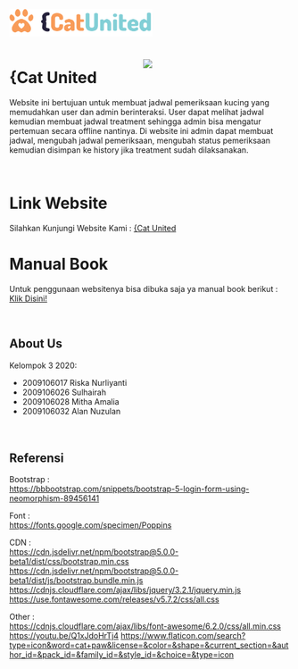 <img src="https://github.com/land21/PA_WEB_2022/blob/main/PA_WEB/img/Logo.png" align="left" height="50px"><br><br>
<br>
# <img src="https://github.com/land21/PA_WEB_2022/blob/main/PA_WEB/img/Kucing.png" style="display:block; margin:auto;" width="25px"> {Cat United 

<p>Website ini bertujuan untuk membuat jadwal pemeriksaan kucing yang memudahkan user dan admin berinteraksi.  User dapat melihat jadwal kemudian membuat jadwal treatment sehingga admin bisa mengatur pertemuan secara offline nantinya. Di website ini admin dapat membuat jadwal, mengubah jadwal pemeriksaan, mengubah status pemeriksaan kemudian disimpan ke history jika treatment sudah dilaksanakan.</p>

<br><h1>Link Website</h1>
<p>
Silahkan Kunjungi Website Kami :
<a href="http://catunited.epizy.com/">{Cat United</a>
</p>

<h1>Manual Book</h1>
<p>
Untuk penggunaan websitenya bisa dibuka saja ya manual book berikut :
<a href="https://drive.google.com/drive/folders/1gT27Z1cywsUg8BjRx5Zv6mnqqlQ-p1AG?usp=share_link">Klik Disini!</a>
</p><br>

## About Us

Kelompok 3 2020:
- 2009106017 Riska Nurliyanti
- 2009106026 Sulhairah
- 2009106028 Mitha Amalia
- 2009106032 Alan Nuzulan <br><br><br>

## Referensi 

Bootstrap :<br>
https://bbbootstrap.com/snippets/bootstrap-5-login-form-using-neomorphism-89456141

Font :<br>
https://fonts.google.com/specimen/Poppins

CDN :<br>
https://cdn.jsdelivr.net/npm/bootstrap@5.0.0-beta1/dist/css/bootstrap.min.css
https://cdn.jsdelivr.net/npm/bootstrap@5.0.0-beta1/dist/js/bootstrap.bundle.min.js
https://cdnjs.cloudflare.com/ajax/libs/jquery/3.2.1/jquery.min.js
https://use.fontawesome.com/releases/v5.7.2/css/all.css

Other :<br>
https://cdnjs.cloudflare.com/ajax/libs/font-awesome/6.2.0/css/all.min.css
https://youtu.be/Q1xJdoHrTj4
https://www.flaticon.com/search?type=icon&word=cat+paw&license=&color=&shape=&current_section=&author_id=&pack_id=&family_id=&style_id=&choice=&type=icon

